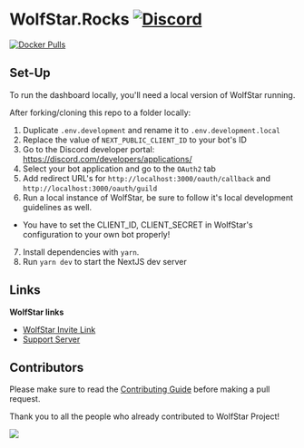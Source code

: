 # WolfStar.Rocks [![Discord](https://discord.com/api/guilds/830481105261821952/embed.png)](https://join.wolfstar.rocks)

[![Docker Pulls](https://img.shields.io/docker/pulls/wolfstarbot/wolfstar.rocks?logo=docker&logoColor=white)](https://hub.docker.com/r/wolfstarbot/wolfstar.rocks)

## Set-Up

To run the dashboard locally, you'll need a local version of WolfStar running.

After forking/cloning this repo to a folder locally:

1. Duplicate `.env.development` and rename it to `.env.development.local`
2. Replace the value of `NEXT_PUBLIC_CLIENT_ID` to your bot's ID
3. Go to the Discord developer portal: https://discord.com/developers/applications/
4. Select your bot application and go to the `OAuth2` tab
5. Add redirect URL's for `http://localhost:3000/oauth/callback` and `http://localhost:3000/oauth/guild`
6. Run a local instance of WolfStar, be sure to follow it's local development guidelines as well.

- You have to set the CLIENT_ID, CLIENT_SECRET in WolfStar's configuration to your own bot properly!

7. Install dependencies with `yarn`.
8. Run `yarn dev` to start the NextJS dev server

## Links

**WolfStar links**

- [WolfStar Invite Link](https://invite.wolfstar.rocks)
- [Support Server](https://join.wolfstar.rocks)

## Contributors

Please make sure to read the [Contributing Guide][contributing] before making a pull request.

Thank you to all the people who already contributed to WolfStar Project!

<a href="https://github.com/wolfstar-project/wolfstar.rocks/graphs/contributors">
  <img src="https://contrib.rocks/image?repo=wolfstar-project/wolfstar.rocks" />
</a>

[contributing]: https://github.com/wolfstar-project/.github/blob/main/.github/CONTRIBUTING.md
